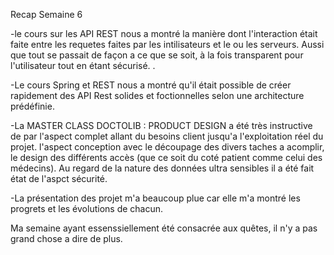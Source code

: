 Recap Semaine 6

-le cours sur les API REST nous a montré la manière dont l'interaction était faite entre les requetes faites par les intilisateurs et le ou les serveurs.
Aussi que tout se passait de façon a ce que se soit, à la fois transparent pour l'utilisateur tout en étant sécurisé. .

-Le cours Spring et REST nous a montré qu'il était possible de créer rapidement des API Rest solides et foctionnelles selon une architecture prédéfinie.

-La MASTER CLASS DOCTOLIB : PRODUCT DESIGN a été très instructive de par l'aspect complet allant du besoins client jusqu'a l'exploitation réel du projet.
l'aspect conception avec le découpage des divers taches a acomplir, le design des différents accès (que ce soit du coté patient comme celui des médecins).
Au regard de la nature des données ultra sensibles il a été fait état de l'aspct sécurité.

-La présentation des projet m'a beaucoup plue car elle m'a montré les progrets et les évolutions de chacun.

Ma semaine ayant essenssiellement été consacrée aux quêtes, il n'y a pas grand chose a dire de plus.
